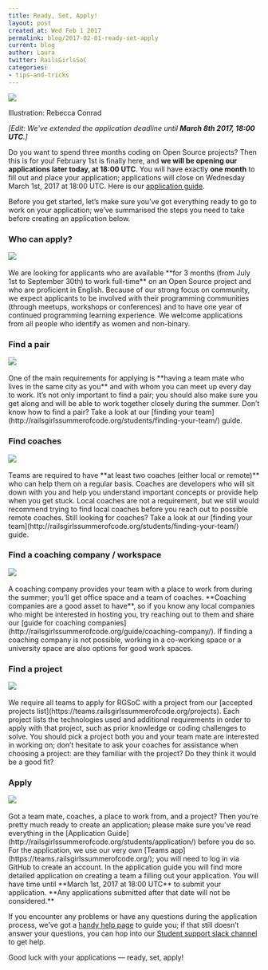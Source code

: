 ```yaml
---
title: Ready, Set, Apply!
layout: post
created_at: Wed Feb 1 2017
permalink: blog/2017-02-01-ready-set-apply
current: blog
author: Laura
twitter: RailsGirlsSoC
categories:
- tips-and-tricks
---
```


![](/img/blog/2017/2017-02-01-how-to-apply.png)
<div class="image-credits">Illustration: Rebecca Conrad</div>

*[Edit: We've extended the application deadline until **March 8th 2017, 18:00 UTC**.]*

Do you want to spend three months coding on Open Source projects? Then this is for you! February 1st is finally here, and **we will be opening our applications later today, at 18:00 UTC**. You will have exactly **one month** to fill out and place your application; applications will close on Wednesday March 1st, 2017 at 18:00 UTC. Here is our [application guide](http://railsgirlssummerofcode.org/students/application/). 

Before you get started, let’s make sure you’ve got everything ready to go to work on your application; we’ve summarised the steps you need to take before creating an application below.

### Who can apply?  

<div class="smaller">
<img src="/img/blog/2017/2017-02-01-you.jpg">
</div>

<br>
We are looking for applicants who are available **for 3 months (from July 1st to September 30th) to work full-time** on an Open Source project and who are proficient in English. Because of our strong focus on community, we expect applicants to be involved with their programming communities (through meetups, workshops or conferences) and to have one year of continued programming learning experience.  
We welcome applications from all people who identify as women and non-binary.

### Find a pair  

<div class="smaller">
<img src="/img/blog/2017/2017-02-01-pair.jpg">
</div>

<br>
One of the main requirements for applying is **having a team mate who lives in the same city as you** and with whom you can meet up every day to work. It’s not only important to find a pair; you should also make sure you get along and will be able to work together closely during the summer.  
Don’t know how to find a pair? Take a look at our [finding your team](http://railsgirlssummerofcode.org/students/finding-your-team/) guide. 

### Find coaches  

<div class="smaller">
<img src="/img/blog/2017/2017-02-01-coaches.jpg">
</div>

<br>
Teams are required to have **at least two coaches (either local or remote)** who can help them on a regular basis. Coaches are developers who will sit down with you and help you understand important concepts or provide help when you get stuck. Local coaches are not a requirement, but we still would recommend trying to find local coaches before you reach out to possible remote coaches.  
Still looking for coaches? Take a look at our [finding your team](http://railsgirlssummerofcode.org/students/finding-your-team/) guide. 

### Find a coaching company / workspace

<div class="smaller">
<img src="/img/blog/2017/2017-02-01-workspace.jpg">
</div>

<br>
A coaching company provides your team with a place to work from during the summer; you’ll get office space and a team of coaches. **Coaching companies are a good asset to have**, so if you know any local companies who might be interested in hosting you, try reaching out to them and share our [guide for coaching companies](http://railsgirlssummerofcode.org/guide/coaching-company/).  
If finding a coaching company is not possible, working in a co-working space or a university space are also options for good work spaces.

### Find a project

<div class="smaller">
<img src="/img/blog/2017/2017-02-01-project.jpg">
</div>

<br>
We require all teams to apply for RGSoC with a project from our [accepted projects list](https://teams.railsgirlssummerofcode.org/projects). Each project lists the technologies used and additional requirements in order to apply with that project, such as prior knowledge or coding challenges to solve.  
You should pick a project both you and your team mate are interested in working on; don’t hesitate to ask your coaches for assistance when choosing a project: are they familiar with the project? Do they think it would be a good fit?  

### Apply

<div class="smaller">
<img src="/img/blog/2017/2017-02-01-apply.jpg">
</div>

<br>
Got a team mate, coaches, a place to work from, and a project? Then you’re pretty much ready to create an application; please make sure you’ve read everything in the [Application Guide](http://railsgirlssummerofcode.org/students/application/) before you do so. For the application, we use our very own [Teams app](https://teams.railsgirlssummerofcode.org/); you will need to log in via GitHub to create an account. In the application guide you will find more detailed application on creating a team a filling out your application.  
You will have time until **March 1st, 2017 at 18:00 UTC** to submit your application. **Any applications submitted after that date will not be considered.**

If you encounter any problems or have any questions during the application process, we’ve got a [handy help page](https://teams.railsgirlssummerofcode.org/pages/help) to guide you; if that still doesn’t answer your questions, you can hop into our [Student support slack channel](https://rgsoc-student-application.herokuapp.com/) to get help.

Good luck with your applications — ready, set, apply!
